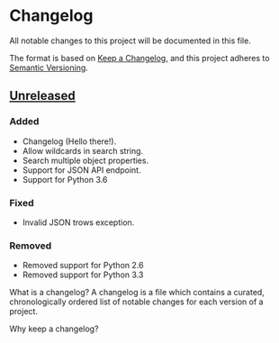 # Changelog
All notable changes to this project will be documented in this file.

The format is based on [Keep a Changelog](https://keepachangelog.com/en/1.0.0/),
and this project adheres to [Semantic Versioning](https://semver.org/spec/v2.0.0.html).

## [Unreleased]
### Added
- Changelog (Hello there!). 
- Allow wildcards in search string.
- Search multiple object properties.
- Support for JSON API endpoint.
- Support for Python 3.6

### Fixed
- Invalid JSON trows exception.

### Removed
- Removed support for Python 2.6
- Removed support for Python 3.3


[Unreleased]: https://github.com/hkraal/ssht/compare/v0.7.2a0...master
What is a changelog?
A changelog is a file which contains a curated, chronologically ordered list of notable changes for each version of a project.

Why keep a changelog?
